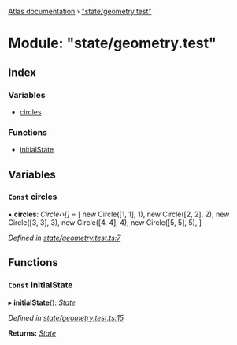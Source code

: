 [Atlas documentation](../globals.md) › ["state/geometry.test"](_state_geometry_test_.md)

# Module: "state/geometry.test"

## Index

### Variables

* [circles](_state_geometry_test_.md#const-circles)

### Functions

* [initialState](_state_geometry_test_.md#const-initialstate)

## Variables

### `Const` circles

• **circles**: *Circle‹›[]* = [
  new Circle([1, 1], 1),
  new Circle([2, 2], 2),
  new Circle([3, 3], 3),
  new Circle([4, 4], 4),
  new Circle([5, 5], 5),
]

*Defined in [state/geometry.test.ts:7](https://github.com/chronark/atlas/blob/9b24bb4/src/state/geometry.test.ts#L7)*

## Functions

### `Const` initialState

▸ **initialState**(): *[State](_state_store_.md#state)*

*Defined in [state/geometry.test.ts:15](https://github.com/chronark/atlas/blob/9b24bb4/src/state/geometry.test.ts#L15)*

**Returns:** *[State](_state_store_.md#state)*
